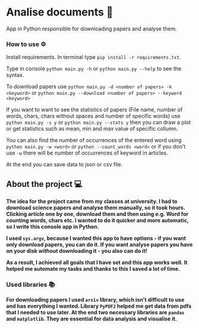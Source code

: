 # Analise documents 📰

App in Python responsible for downloading papers and analyse them.

### How to use ⚙️

Install requirements. In terminal type `pip install -r requirements.txt`.

Type in console `python main.py -h` or `python main.py --help` to see the syntax.

To download papers use `python main.py -d <number of papers> -k <keyword>` or `python main.py --download <number of papers> --keyword <keyword>`

If you want to want to see the statistics of papers (File name, number of words, chars, chars without spaces and number of specific words) use `python main.py -s y` or `python main.py --stats y` then you can draw a plot or get statistics such as mean, min and max value of specific collumn.

You can also find the number of occurrences of the entered word using `python main.py -w <word>` or `python --count_words <word>` or if you don't use `-w` there will be number of occurrences of keyword in articles.

At the end you can save data to json or csv file.

## About the project :computer:

<b>The idea for the project came from my classes at university. I had to download science papers and analyse them manually, so it took hours. Clicking article one by one, download them and then using e.g. Word for counting words, chars etc. I wanted to do it quicker and more automatic, so I write this console app in Python.
  
I used `sys.argv`, because I wanted this app to have options - if you want only download papers, you can do it. If you want analyse papers you have on your disk without downloading it - you also can do it!
  
As a result, I achieved all goals that I have set and this app works well. It helped me automate my tasks and thanks to this I saved a lot of time.
  
### Used libraries 📚
  
For downloading papers I used `arxiv` library, which isn't difficult to use and has everything I wanted. Library `PyPDF2` helped me get data from pdfs that I needed to use later. At the end two necessary libraries are `pandas` and `matplotlib`. They are essential for data analysis and visualise it.<b>
